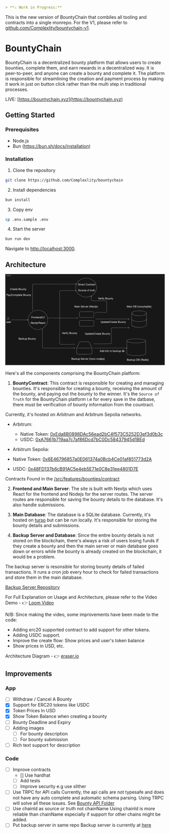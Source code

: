 ```markdown
> **⚠️ Work in Progress:** 
```
This is the new version of BountyChain that combiles all tooling and contracts into a single monrepo.
For the V1, please refer to [github.com/Complexlity/bountychain-v1](https://github.com/Complexlity/bountychain-v1).


# BountyChain

BountyChain is a decentralized bounty platform that allows users to create bounties, complete them, and earn rewards in a decentralized way. It is peer-to-peer, and anyone can create a bounty and complete it. The platform is responsible for streamlining the creation and payment process by making it work in just on button click rather than the multi step in traditional processes.

LIVE: [https://bountychain.xyz](https://bountychain.xyz)

## Getting Started

### Prerequisites

- Node.js
- Bun (https://bun.sh/docs/installation)

### Installation

1. Clone the repository

```bash
git clone https://github.com/Complexlity/bountychain
```

2. Install dependencies

```bash
bun install
```

3. Copy env

```bash
cp .env.sample .env
```

4. Start the server

```bash
bun run dev
```

Navigate to [http://localhost:3000](http://localhost:3000).

## Architecture

![Architecture](/architecture.png)

Here's all the components comprising the BountyChain platform:

1. **BountyContract**: This contract is responsible for creating and managing bounties. It's responsible for creating a bounty, receiving the amount of the bounty, and paying out the bounty to the winner. It's the `Source of Truth` for the BountyChain platform i.e for every save in the datbase, there must be verification of bounty information from the countract.

Currently, it's hosted on Arbitrum and Arbitrum Sepolia networks.

- Arbitrum:

  - Native Token: [0xEda8B0898DAc56ead2bC4f573C5252D3ef3d0b3c](https://arbiscan.io/address/0xEda8B0898DAc56ead2bC4f573C5252D3ef3d0b3c)
  - USDC: [0xA7661b719aa7c7af86Dcd7bC0Dc58437945d1BEd](https://arbiscan.io/address/0xA7661b719aa7c7af86Dcd7bC0Dc58437945d1BEd)

- Arbitrum Sepolia:
- Native Token: [0x6E46796857a0E061374a0Bcb4Ce01af851773d2A](https://sepolia.arbiscan.io/address/0x6E46796857a0E061374a0Bcb4Ce01af851773d2A)
- USDC: [0x48FD137b6cB91AC5e4eb5E71e0C8e31ee4801D7E](https://sepolia.arbiscan.io/address/0x48FD137b6cB91AC5e4eb5E71e0C8e31ee4801D7E)

Contracts Found in the [/src/features/bounties/contract](/src/features/bounties/contract)

2. **Frontend and Main Server**: The site is built with Nextjs which uses React for the frontend and Nodejs for the server routes. The server routes are responsible for saving the bounty details to the database. It's also handle submissions.

3. **Main Database**: The database is a SQLite database. Currently, it's hosted on [turso](https://turso.tech/) but can be run locally. It's responsible for storing the bounty details and submissions.

4. **Backup Server and Database**: Since the entire bounty details is not stored on the blockchain, there's always a risk of users losing funds if they create a bounty and then the main server or main database goes down or errors while the bounty is already created on the blockchain, it would be a problem.

The backup server is resonsible for storing bounty details of failed transactions. It runs a cron job every hour to check for failed transactions and store them in the main database.

[Backup Server Repository](https://github.com/Complexlity/bountychain-backup)

For Full Explanation on Usage and Architecture, please refer to the Video Demo - 👉 [Loom Video](https://www.loom.com/share/3d4e5fcebaf247cc839f9708d061b536?sid=a44a098f-a308-45ca-bcfb-1fde3f04512c)

N/B: Since making the video, some improvements have been made to the code:

- Adding erc20 supported contract to add support for other tokens.
- Adding USDC support.
- Improve the create flow: Show prices and user's token balance
- Show prices in USD, etc.

Architecture Diagram - 👉 [eraser.io](https://app.eraser.io/workspace/JBbpfOHGZvOCySKz59qV)

## Improvements

### App

- [ ] Withdraw / Cancel A Bounty
- [x] Support for ERC20 tokens like USDC
- [x] Token Prices In USD
- [x] Show Token Balance when creating a bounty
- [ ] Bounty Deadline and Expiry
- [ ] Adding images
  - [ ] For bounty description
  - [ ] For bounty submission
- [ ] Rich text support for description

### Code
- [ ] Improve contracts
  - [] Use hardhat
  - [ ] Add tests
  - [ ] Improve security e.g use slither
- [ ] Use TRPC for API calls
   Currently, the api calls are not typesafe and does not have any auto complete and automatic schema parsing. Using TRPC will solve all these issues.  See [Bounty API Folder](/src/features/bounties/api/)
- [ ] Use chainId as source or truth not chainName
  Using chainId is more reliable than chainName especially if support for other chains might be added.
- [ ] Put backup server in same repo
  Backup server is currently at [here](https://github.com/Complexlity/bountychain-backup)
